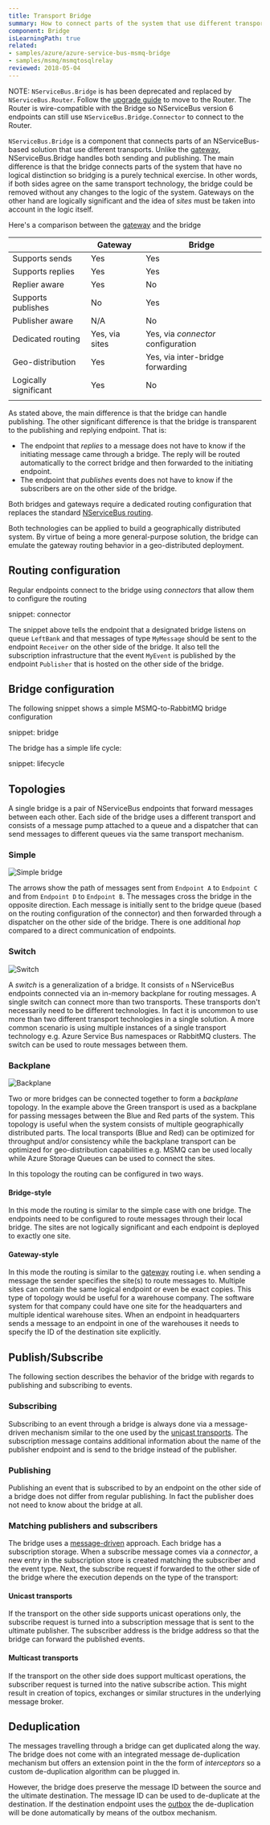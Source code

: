 ```yaml
---
title: Transport Bridge
summary: How to connect parts of the system that use different transports 
component: Bridge
isLearningPath: true
related:
- samples/azure/azure-service-bus-msmq-bridge
- samples/msmq/msmqtosqlrelay
reviewed: 2018-05-04
---
```


NOTE: `NServiceBus.Bridge` is has been deprecated and replaced by `NServiceBus.Router`. Follow the [upgrade guide](/nservicebus/bridge/bridge-router.md) to move to the Router. The Router is wire-compatible with the Bridge so NServiceBus version 6 endpoints can still use `NServiceBus.Bridge.Connector` to connect to the Router.

`NServiceBus.Bridge` is a component that connects parts of an NServiceBus-based solution that use different transports. Unlike the [gateway](/nservicebus/gateway/), NServiceBus.Bridge handles both sending and publishing. The main difference is that the bridge connects parts of the system that have no logical distinction so bridging is a purely technical exercise. In other words, if both sides agree on the same transport technology, the bridge could be removed without any changes to the logic of the system. Gateways on the other hand are logically significant and the idea of *sites* must be taken into account in the logic itself.

Here's a comparison between the [gateway](/nservicebus/gateway/) and the bridge

|                       | Gateway          | Bridge                        |
|-----------------------|------------------|-------------------------------|
| Supports sends        | Yes              | Yes                           |
| Supports replies      | Yes              | Yes                           |
| Replier aware         | Yes              | No                            |
| Supports publishes    | No               | Yes                           |
| Publisher aware       | N/A              | No                            |
| Dedicated routing     | Yes, via sites   | Yes, via *connector* configuration |
| Geo-distribution      | Yes              | Yes, via inter-bridge forwarding |
| Logically significant | Yes              | No                            |
|                       |                  |                               |

As stated above, the main difference is that the bridge can handle publishing. The other significant difference is that the bridge is transparent to the publishing and replying endpoint. That is:

 * The endpoint that *replies* to a message does not have to know if the initiating message came through a bridge. The reply will be routed automatically to the correct bridge and then forwarded to the initiating endpoint.
 * The endpoint that *publishes* events does not have to know if the subscribers are on the other side of the bridge.

Both bridges and gateways require a dedicated routing configuration that replaces the standard [NServiceBus routing](/nservicebus/messaging/routing.md).

Both technologies can be applied to build a geographically distributed system. By virtue of being a more general-purpose solution, the bridge can emulate the gateway routing behavior in a geo-distributed deployment.


## Routing configuration

Regular endpoints connect to the bridge using *connectors* that allow them to configure the routing

snippet: connector

The snippet above tells the endpoint that a designated bridge listens on queue `LeftBank` and that messages of type `MyMessage` should be sent to the endpoint `Receiver` on the other side of the bridge. It also tell the subscription infrastructure that the event `MyEvent` is published by the endpoint `Publisher` that is hosted on the other side of the bridge.


## Bridge configuration

The following snippet shows a simple MSMQ-to-RabbitMQ bridge configuration

snippet: bridge

The bridge has a simple life cycle:

snippet: lifecycle


## Topologies

A single bridge is a pair of NServiceBus endpoints that forward messages between each other. Each side of the bridge uses a different transport and consists of a message pump attached to a queue and a dispatcher that can send messages to different queues via the same transport mechanism.


### Simple

![Simple bridge](simple.svg)

The arrows show the path of messages sent from `Endpoint A` to `Endpoint C` and from `Endpoint D` to `Endpoint B`. The messages cross the bridge in the opposite direction. Each message is initially sent to the bridge queue (based on the routing configuration of the connector) and then forwarded through a dispatcher on the other side of the bridge. There is one additional *hop* compared to a direct communication of endpoints.


### Switch

![Switch](switch.svg)

A _switch_ is a generalization of a bridge. It consists of `n` NServiceBus endpoints connected via an in-memory backplane for routing messages. A single switch can connect more than two transports. These transports don't necessarily need to be different technologies. In fact it is uncommon to use more than two different transport technologies in a single solution. A more common scenario is using multiple instances of a single transport technology e.g. Azure Service Bus namespaces or RabbitMQ clusters. The switch can be used to route messages between them.

### Backplane

![Backplane](backplane.svg)

Two or more bridges can be connected together to form a _backplane_ topology. In the example above the Green transport is used as a backplane for passing messages between the Blue and Red parts of the system. This topology is useful when the system consists of multiple geographically distributed parts. The local transports (Blue and Red) can be optimized for throughput and/or consistency while the backplane transport can be optimized for geo-distribution capabilities e.g. MSMQ can be used locally while Azure Storage Queues can be used to connect the sites.

In this topology the routing can be configured in two ways.

#### Bridge-style

In this mode the routing is similar to the simple case with one bridge. The endpoints need to be configured to route messages through their local bridge. The sites are not logically significant and each endpoint is deployed to exactly one site.

#### Gateway-style

In this mode the routing is similar to the [gateway](/nservicebus/gateway/) routing i.e. when sending a message the sender specifies the site(s) to route messages to. Multiple sites can contain the same logical endpoint or even be exact copies. This type of topology would be useful for a warehouse company. The software system for that company could have one site for the headquarters and multiple identical warehouse sites. When an endpoint in headquarters sends a message to an endpoint in one of the warehouses it needs to specify the ID of the destination site explicitly.
  

## Publish/Subscribe

The following section describes the behavior of the bridge with regards to publishing and subscribing to events.

### Subscribing

Subscribing to an event through a bridge is always done via a message-driven mechanism similar to the one used by the [unicast transports](/transports/types.md#unicast-only-transports). The subscription message contains additional information about the name of the publisher endpoint and is send to the bridge instead of the publisher.


### Publishing

Publishing an event that is subscribed to by an endpoint on the other side of a bridge does not differ from regular publishing. In fact the publisher does not need to know about the bridge at all.


### Matching publishers and subscribers

The bridge uses a [message-driven](/nservicebus/messaging/publish-subscribe/#mechanics-message-driven-persistence-based) approach. Each bridge has a subscription storage. When a subscribe message comes via a *connector*, a new entry in the subscription store is created matching the subscriber and the event type. Next, the subscribe request if forwarded to the other side of the bridge where the execution depends on the type of the transport:


#### Unicast transports

If the transport on the other side supports unicast operations only, the subscribe request is turned into a subscription message that is sent to the ultimate publisher. The subscriber address is the bridge address so that the bridge can forward the published events.


#### Multicast transports

If the transport on the other side does support multicast operations, the subscriber request is turned into the native subscribe action. This might result in creation of topics, exchanges or similar structures in the underlying message broker.


## Deduplication

The messages travelling through a bridge can get duplicated along the way. The bridge does not come with an integrated message de-duplication mechanism but offers an extension point in the the form of *interceptors* so a custom de-duplication algorithm can be plugged in.

However, the bridge does preserve the message ID between the source and the ultimate destination. The message ID can be used to de-duplicate at the destination. If the destination endpoint uses the [outbox](/nservicebus/outbox/) the de-duplication will be done automatically by means of the outbox mechanism.

